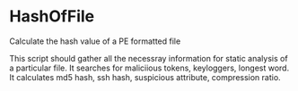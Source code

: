 # HashOfFile
Calculate the hash value of a PE formatted file

This script should gather all the necessray information for static analysis of a particular file. It searches for maliciious tokens, keyloggers, longest word. It calculates md5 hash, ssh hash, suspicious attribute, compression ratio. 
